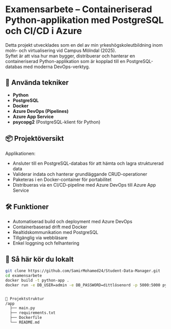 
# Examensarbete – Containeriserad Python-applikation med PostgreSQL och CI/CD i Azure

Detta projekt utvecklades som en del av min yrkeshögskoleutbildning inom moln- och virtualisering vid Campus Mölndal (2025).  
Syftet är att visa hur man bygger, distribuerar och hanterar en containeriserad Python-applikation som är kopplad till en PostgreSQL-databas med moderna DevOps-verktyg.

## 🔧 Använda tekniker

- **Python**  
- **PostgreSQL**  
- **Docker**  
- **Azure DevOps (Pipelines)**  
- **Azure App Service**  
- **psycopg2** (PostgreSQL-klient för Python)

## 📦 Projektöversikt

Applikationen:
- Ansluter till en PostgreSQL-databas för att hämta och lagra strukturerad data
- Validerar indata och hanterar grundläggande CRUD-operationer
- Paketeras i en Docker-container för portabilitet
- Distribueras via en CI/CD-pipeline med Azure DevOps till Azure App Service

## 🛠 Funktioner

- Automatiserad build och deployment med Azure DevOps
- Containerbaserad drift med Docker
- Realtidskommunikation med PostgreSQL
- Tillgänglig via webbläsare
- Enkel loggning och felhantering

## 🚀 Så här kör du lokalt

```bash
git clone https://github.com/SamirMohamed24/Student-Data-Manager.git
cd examensarbete
docker build -t python-app .
docker run -e DB_USER=admin -e DB_PASSWORD=dittlösenord -p 5000:5000 python-app


📁 Projektstruktur
/app
  ├── main.py
  ├── requirements.txt
  ├── Dockerfile
  └── README.md
